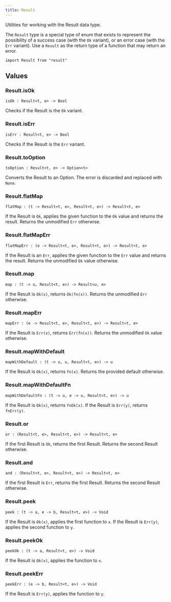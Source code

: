 ```yaml
---
title: Result
---
```


Utilities for working with the Result data type.

The `Result` type is a special type of enum that exists to represent the possibility of a success case (with the `Ok` variant), or an error case (with the `Err` variant). Use a `Result` as the return type of a function that may return an error.

```grain
import Result from "result"
```

## Values

### Result.**isOk**

```grain
isOk : Result<t, e> -> Bool
```

Checks if the Result is the `Ok` variant.

### Result.**isErr**

```grain
isErr : Result<t, e> -> Bool
```

Checks if the Result is the `Err` variant.

### Result.**toOption**

```grain
toOption : Result<t, e> -> Option<t>
```

Converts the Result to an Option. The error is discarded and replaced with `None`.

### Result.**flatMap**

```grain
flatMap : (t -> Result<t, e>, Result<t, e>) -> Result<t, e>
```

If the Result is `Ok`, applies the given function to the `Ok` value and returns the result. Returns the unmodified `Err` otherwise.

### Result.**flatMapErr**

```grain
flatMapErr : (e -> Result<t, e>, Result<t, e>) -> Result<t, e>
```

If the Result is an `Err`, applies the given function to the `Err` value and returns the result. Returns the unmodified `Ok` value otherwise.

### Result.**map**

```grain
map : (t -> u, Result<t, e>) -> Result<u, e>
```

If the Result is `Ok(x)`, returns `Ok(fn(x))`. Returns the unmodified `Err` otherwise.

### Result.**mapErr**

```grain
mapErr : (e -> Result<t, e>, Result<t, e>) -> Result<t, e>
```

If the Result is `Err(x)`, returns `Err(fn(x))`. Returns the unmodified `Ok` value otherwise.

### Result.**mapWithDefault**

```grain
mapWithDefault : (t -> u, u, Result<t, e>) -> u
```

If the Result is `Ok(x)`, returns `fn(x)`. Returns the provided default otherwise.

### Result.**mapWithDefaultFn**

```grain
mapWithDefaultFn : (t -> u, e -> u, Result<t, e>) -> u
```

If the Result is `Ok(x)`, returns `fnOk(x)`. If the Result is `Err(y)`, returns `fnErr(y)`.
### Result.**or**

```grain
or : (Result<t, e>, Result<t, e>) -> Result<t, e>
```

If the first Result is `Ok`, returns the first Result. Returns the second Result otherwise.

### Result.**and**

```grain
and : (Result<t, e>, Result<t, e>) -> Result<t, e>
```

If the first Result is `Err`, returns the first Result. Returns the second Result otherwise.

### Result.**peek**

```grain
peek : (t -> a, e -> b, Result<t, e>) -> Void
```

If the Result is `Ok(x)`, applies the first function to `x`. If the Result is `Err(y)`, applies the second function to `y`.

### Result.**peekOk**

```grain
peekOk : (t -> a, Result<t, e>) -> Void
```

If the Result is `Ok(x)`, applies the function to `x`.

### Result.**peekErr**

```grain
peekErr : (e -> b, Result<t, e>) -> Void
```

If the Result is `Err(y)`, applies the function to `y`.
